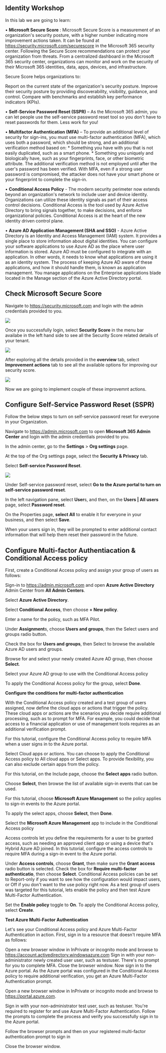 ## Identity Workshop

In this lab we are going to learn:


• **Microsoft Secure Score** : Microsoft Secure Score is a measurement of an organization's security posture, with a higher number indicating more improvement actions taken. It can be found at https://security.microsoft.com/securescore in the Microsoft 365 security center.
Following the Secure Score recommendations can protect your organization from threats. From a centralized dashboard in the Microsoft 365 security center, organizations can monitor and work on the security of their Microsoft 365 identities, data, apps, devices, and infrastructure.

Secure Score helps organizations to:

Report on the current state of the organization's security posture.
Improve their security posture by providing discoverability, visibility, guidance, and control.
Compare with benchmarks and establish key performance indicators (KPIs).

•	**Self-Service Password Reset (SSPR)** – As the Microsoft 365 admin, you can let people use the self-service password reset tool so you don't have to reset passwords for them. Less work for you!

•	**Multifactor Authentication (MFA)** – To provide an additional level of security for sign-ins, you must use multi-factor authentication (MFA), which uses both a password, which should be strong, and an additional verification method based on:
    * Something you have with you that is not easily duplicated, such as a smart phone.
    * Something you uniquely and biologically have, such as your fingerprints, face, or other biometric attribute.
The additional verification method is not employed until after the user's password has been verified. With MFA, even if a strong user password is compromised, the attacker does not have your smart phone or your fingerprint to complete the sign-in.

•	**Conditional Access Policy** - The modern security perimeter now extends beyond an organization's network to include user and device identity. Organizations can utilize these identity signals as part of their access control decisions.
Conditional Access is the tool used by Azure Active Directory to bring signals together, to make decisions, and enforce organizational policies. Conditional Access is at the heart of the new identity driven control plane.

•	**Azure AD Application Management (SHA and SSO)** - Azure Active Directory is an Identity and Access Management (IAM) system. It provides a single place to store information about digital identities. You can configure your software applications to use Azure AD as the place where user information is stored.
Azure AD must be configured to integrate with an application. In other words, it needs to know what applications are using it as an identity system. The process of keeping Azure AD aware of these applications, and how it should handle them, is known as application management.
You manage applications on the Enterprise applications blade located in the Manage section of the Azure Active Directory portal.

## Check Microsoft Secure Score 

Navigate to https://security.microsoft.com and login with the admin credentials provided to you.

<kbd>![](images/security.jpg)</kbd>

Once you successfully login, select **Security Score** in the menu bar availabe in the left hand side to see all the Security Score related details of your tenant.

<kbd>![](images/securescore.jpg)</kbd>

After exploring all the details provided in the **overview** tab, select **Improvement actions** tab to see all the available options for improving our security score.

<kbd>![](images/actions.jpg)</kbd>

Now we are going to implement couple of these improvemnt actions.

## Configure Self-Service Password Reset (SSPR)

Follow the below steps to turn on self-service password reset for everyone in your Organization.

Navigate to https://admin.microsoft.com to open **Microsoft 365 Admin Center** and login with the admin credentials provided to you.

In the admin center, go to the **Settings** > **Org settings** page.

At the top of the Org settings page, select the **Security & Privacy** tab.

Select **Self-service Password Reset**.

<kbd>![](images/sspr.jpg)</kbd>

Under Self-service password reset, select **Go to the Azure portal to turn on self-service password reset**.

In the left navigation pane, select **User**s, and then, on the **Users | All users** page, select **Password reset**.

On the Properties page, **select All** to enable it for everyone in your business, and then select **Save**.

When your users sign in, they will be prompted to enter additional contact information that will help them reset their password in the future.

## Configure Multi-factor Authentiacation & Conditional Access policy

First, create a Conditional Access policy and assign your group of users as follows:

Sign-in to https://admin.microsoft.com and open **Azure Active Directory** Admin Center from **All Admin Centers**.

Select **Azure Active Directory**.

Select **Conditional Access**, then choose **+ New policy**.

Enter a name for the policy, such as MFA Pilot.

Under **Assignment**s, choose **Users and groups**, then the Select users and groups radio button.

Check the box for **Users and groups**, then Select to browse the available Azure AD users and groups.

Browse for and select your newly created Azure AD group, then choose **Select**.

Select your Azure AD group to use with the Conditional Access policy

To apply the Conditional Access policy for the group, select **Done**.

**Configure the conditions for multi-factor authentication**

With the Conditional Access policy created and a test group of users assigned, now define the cloud apps or actions that trigger the policy. These cloud apps or actions are the scenarios you decide require additional processing, such as to prompt for MFA. For example, you could decide that access to a financial application or use of management tools requires as an additional verification prompt.

For this tutorial, configure the Conditional Access policy to require MFA when a user signs in to the Azure portal.

Select Cloud apps or actions. You can choose to apply the Conditional Access policy to All cloud apps or Select apps. To provide flexibility, you can also exclude certain apps from the policy.

For this tutorial, on the Include page, choose the **Select apps** radio button.

Choose **Select**, then browse the list of available sign-in events that can be used.

For this tutorial, choose **Microsoft Azure Management** so the policy applies to sign-in events to the Azure portal.

To apply the select apps, choose **Select**, then **Done**.

Select the **Microsoft Azure Management** app to include in the Conditional Access policy

Access controls let you define the requirements for a user to be granted access, such as needing an approved client app or using a device that's Hybrid Azure AD joined. In this tutorial, configure the access controls to require MFA during a sign-in event to the Azure portal.

Under **Access controls**, choose **Grant**, then make sure the **Grant access** radio button is selected.
Check the box for **Require multi-factor authenticatio**, then choose **Select**.
Conditional Access policies can be set to Report-only if you want to see how the configuration would impact users, or Off if you don't want to the use policy right now. As a test group of users was targeted for this tutorial, lets enable the policy and then test Azure Multi-Factor Authentication.

Set the **Enable policy** toggle to **On**.
To apply the Conditional Access policy, select **Create**.

**Test Azure Multi-Factor Authentication**

Let's see your Conditional Access policy and Azure Multi-Factor Authentication in action. First, sign in to a resource that doesn't require MFA as follows:

Open a new browser window in InPrivate or incognito mode and browse to https://account.activedirectory.windowsazure.com
Sign in with your non-administrator newly created user user, such as testuser. There's no prompt for you to complete MFA.
Close the browser window.
Now sign in to the Azure portal. As the Azure portal was configured in the Conditional Access policy to require additional verification, you get an Azure Multi-Factor Authentication prompt.

Open a new browser window in InPrivate or incognito mode and browse to https://portal.azure.com.

Sign in with your non-administrator test user, such as testuser. You're required to register for and use Azure Multi-Factor Authentication. Follow the prompts to complete the process and verify you successfully sign in to the Azure portal.

Follow the browser prompts and then on your registered multi-factor authentication prompt to sign in

Close the browser window.


